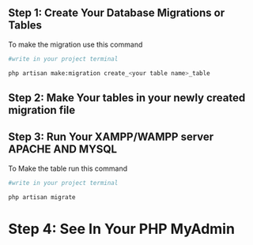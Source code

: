 ## Step 1: Create Your Database Migrations or Tables
To make the migration use this command

```bash
#write in your project terminal

php artisan make:migration create_<your table name>_table

```
## Step 2: Make Your tables in your newly created migration file
## Step 3: Run Your XAMPP/WAMPP server APACHE AND MYSQL


To Make the table run this command

```bash
#write in your project terminal

php artisan migrate

```

# Step 4: See In Your PHP MyAdmin
